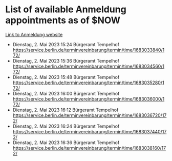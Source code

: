 # List of available Anmeldung appointments as of $NOW
[Link to Anmeldung website](https://service.berlin.de/terminvereinbarung/termin/tag.php?termin=1&anliegen[]=120686&dienstleisterlist=122210,122217,327316,122219,327312,122227,327314,122231,327346,122243,327348,122254,122252,329742,122260,329745,122262,329748,122271,327278,122273,327274,122277,327276,330436,122280,327294,122282,327290,122284,327292,122291,327270,122285,327266,122286,327264,122296,327268,150230,329760,122297,327286,122294,327284,122312,329763,122314,329775,122304,327330,122311,327334,122309,327332,317869,122281,327352,122279,329772,122283,122276,327324,122274,327326,122267,329766,122246,327318,122251,327320,122257,327322,122208,327298,122226,327300&herkunft=http%3A%2F%2Fservice.berlin.de%2Fdienstleistung%2F120686%2F)
- Dienstag, 2. Mai 2023 15:24 Bürgeramt Tempelhof https://service.berlin.de/terminvereinbarung/termin/time/1683033840/172/
- Dienstag, 2. Mai 2023 15:36 Bürgeramt Tempelhof https://service.berlin.de/terminvereinbarung/termin/time/1683034560/172/
- Dienstag, 2. Mai 2023 15:48 Bürgeramt Tempelhof https://service.berlin.de/terminvereinbarung/termin/time/1683035280/172/
- Dienstag, 2. Mai 2023 16:00 Bürgeramt Tempelhof https://service.berlin.de/terminvereinbarung/termin/time/1683036000/172/
- Dienstag, 2. Mai 2023 16:12 Bürgeramt Tempelhof https://service.berlin.de/terminvereinbarung/termin/time/1683036720/172/
- Dienstag, 2. Mai 2023 16:24 Bürgeramt Tempelhof https://service.berlin.de/terminvereinbarung/termin/time/1683037440/172/
- Dienstag, 2. Mai 2023 16:36 Bürgeramt Tempelhof https://service.berlin.de/terminvereinbarung/termin/time/1683038160/172/

